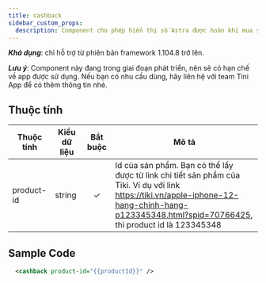 ```yaml
---
title: cashback
sidebar_custom_props:
  description: Component cho phép hiển thị số Astra được hoàn khi mua sản phẩm trên Tiki
---
```


**_Khả dụng_**: chỉ hỗ trợ từ phiên bản framework 1.104.8 trở lên.

**_Lưu ý_**: Component này đang trong giai đoạn phát triển, nên sẽ có hạn chế về app được sử dụng. Nếu bạn có nhu cầu dùng, hãy liên hệ với team Tini App để có thêm thông tin nhé.

## Thuộc tính

| Thuộc tính | Kiểu dữ liệu | Bắt buộc | Mô tả                                                                                                                                                                                              |
| ---------- | ------------ | :------: | -------------------------------------------------------------------------------------------------------------------------------------------------------------------------------------------------- |
| product-id | string       |    ✓     | Id của sản phẩm. Bạn có thể lấy được từ link chi tiết sản phẩm của Tiki. Ví dụ với link https://tiki.vn/apple-iphone-12-hang-chinh-hang-p123345348.html?spid=70766425, thì product id là 123345348 |

## Sample Code

```xml title=index.txml
  <cashback product-id="{{productId}}" />
```

